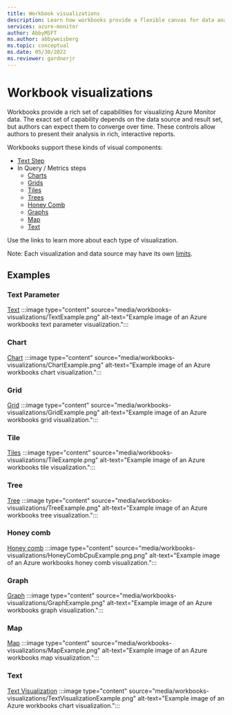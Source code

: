 ```yaml
---
title: Workbook visualizations
description: Learn how workbooks provide a flexible canvas for data analysis and the creation of rich visual reports within the Azure portal.
services: azure-monitor
author: AbbyMSFT
ms.author: abbyweisberg
ms.topic: conceptual
ms.date: 05/30/2022
ms.reviewer: gardnerjr
---
```



# Workbook visualizations

Workbooks provide a rich set of capabilities for visualizing Azure Monitor data. The exact set of capability depends on the data source and result set, but authors can expect them to converge over time. These controls allow authors to present their analysis in rich, interactive reports. 

Workbooks support these kinds of visual components:
* [Text Step](Text.md)
* In Query / Metrics steps
    * [Charts](Chart.md)
    * [Grids](Grid.md)
    * [Tiles](Tiles.md)
    * [Trees](Tree.md)
    * [Honey Comb](HoneyComb.md)
    * [Graphs](Graph.md)
    * [Map](Map.md)
    * [Text](TextVisualization.md)

Use the links to learn more about each type of visualization.

Note: Each visualization and data source may have its own [limits](../DataSources/Limits.md).

## Examples
### Text Parameter
[Text](Text.md)
:::image type="content" source="media/workbooks-visualizations/TextExample.png" alt-text="Example image of an Azure workbooks text parameter visualization.":::

### Chart
[Chart](Chart.md)
:::image type="content" source="media/workbooks-visualizations/ChartExample.png" alt-text="Example image of an Azure workbooks chart visualization.":::

### Grid
[Grid](Grid.md)
:::image type="content" source="media/workbooks-visualizations/GridExample.png" alt-text="Example image of an Azure workbooks grid visualization.":::

### Tile
[Tiles](Tiles.md)
:::image type="content" source="media/workbooks-visualizations/TileExample.png" alt-text="Example image of an Azure workbooks tile visualization.":::

### Tree
[Tree](Tree.md)
:::image type="content" source="media/workbooks-visualizations/TreeExample.png" alt-text="Example image of an Azure workbooks tree visualization.":::

### Honey comb
[Honey comb](HoneyComb.md)
:::image type="content" source="media/workbooks-visualizations/HoneyCombCpuExample.png.png" alt-text="Example image of an Azure workbooks honey comb visualization.":::

### Graph
[Graph](Graph.md)
:::image type="content" source="media/workbooks-visualizations/GraphExample.png" alt-text="Example image of an Azure workbooks graph visualization.":::

### Map
[Map](Map.md)
:::image type="content" source="media/workbooks-visualizations/MapExample.png" alt-text="Example image of an Azure workbooks map visualization.":::

### Text
[Text Visualization](TextVisualization.md)
:::image type="content" source="media/workbooks-visualizations/TextVisualizationExample.png" alt-text="Example image of an Azure workbooks chart visualization.":::
